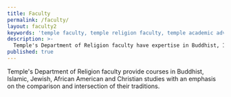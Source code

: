 ```yaml
---
title: Faculty
permalink: /faculty/
layout: faculty2
keywords: 'temple faculty, temple religion faculty, temple academic advising, Leonard Swidler, temple department of religion'
description: >-
  Temple's Department of Religion faculty have expertise in Buddhist, Islamic, Jewish, African American and Christian studies.
published: true 
---
```

Temple's Department of Religion faculty provide courses in Buddhist, Islamic, Jewish, African American and Christian studies with an emphasis on the comparison and intersection of their traditions. 
